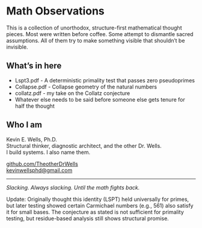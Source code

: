 # Math Observations

This is a collection of unorthodox, structure-first mathematical thought pieces. Most were written before coffee. Some attempt to dismantle sacred assumptions. All of them try to make something visible that shouldn’t be invisible.

## What’s in here

- Lspt3.pdf - A deterministic primality test that passes zero pseudoprimes 
- Collapse.pdf - Collapse geometry of the natural numbers
- collatz.pdf - my take on the Collatz conjecture
- Whatever else needs to be said before someone else gets tenure for half the thought

## Who I am

Kevin E. Wells, Ph.D.  
Structural thinker, diagnostic architect, and the other Dr. Wells.  
I build systems. I also name them.

[github.com/TheotherDrWells](https://github.com/TheotherDrWells)  
kevinwellsphd@gmail.com

---

*Slacking. Always slacking. Until the math fights back.*


Update: Originally thought this identity (LSPT) held universally for primes, but later testing showed certain Carmichael numbers (e.g., 561) also satisfy it for small bases. The conjecture as stated is not sufficient for primality testing, but residue-based analysis still shows structural promise.





